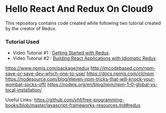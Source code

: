 # Hello React And Redux On Cloud9

This repository contains code created while following two tutorial created by the creator of Redux.

### Tutorial Used

* Video Tutorial #1 : [Getting Started with Redux](https://egghead.io/courses/getting-started-with-redux).
* Video Tutorial #2 : [Building React Applications with Idiomatic Redux](https://egghead.io/courses/building-react-applications-with-idiomatic-redux).




https://www.npmjs.com/package/redux
http://imcodebased.com/npm-save-or-save-dev-which-one-to-use/
https://docs.npmjs.com/cli/npm
https://nodesource.com/blog/eleven-npm-tricks-that-will-knock-your-wombat-socks-off/
https://nodejs.org/en/blog/npm/npm-1-0-global-vs-local-installation/

Useful Links:
https://github.com/vhf/free-programming-books/blob/master/javascript-frameworks-resources.md#redux